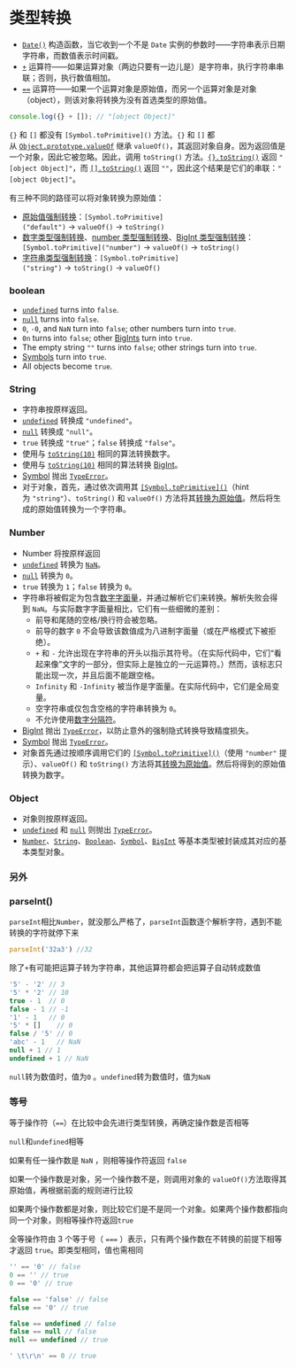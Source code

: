 # 类型转换

- [`Date()`](https://developer.mozilla.org/zh-CN/docs/Web/JavaScript/Reference/Global_Objects/Date/Date) 构造函数，当它收到一个不是 `Date` 实例的参数时——字符串表示日期字符串，而数值表示时间戳。
- [`+`](https://developer.mozilla.org/zh-CN/docs/Web/JavaScript/Reference/Operators/Addition) 运算符——如果运算对象（两边只要有一边儿是）是字符串，执行字符串串联；否则，执行数值相加。
- [`==`](https://developer.mozilla.org/zh-CN/docs/Web/JavaScript/Reference/Operators/Equality) 运算符——如果一个运算对象是原始值，而另一个运算对象是对象（object），则该对象将转换为没有首选类型的原始值。


```js
console.log({} + []); // "[object Object]"
```

`{}` 和 `[]` 都没有 `[Symbol.toPrimitive]()` 方法。`{}` 和 `[]` 都从 [`Object.prototype.valueOf`](https://developer.mozilla.org/zh-CN/docs/Web/JavaScript/Reference/Global_Objects/Object/valueOf) 继承 `valueOf()`，其返回对象自身。因为返回值是一个对象，因此它被忽略。因此，调用 `toString()` 方法。[`{}.toString()`](https://developer.mozilla.org/zh-CN/docs/Web/JavaScript/Reference/Global_Objects/Object/toString) 返回 `"[object Object]"`，而 [`[].toString()`](https://developer.mozilla.org/zh-CN/docs/Web/JavaScript/Reference/Global_Objects/Array/toString) 返回 `""`，因此这个结果是它们的串联：`"[object Object]"`。



有三种不同的路径可以将对象转换为原始值：

- [原始值强制转换](https://developer.mozilla.org/zh-CN/docs/Web/JavaScript/Data_structures#%E5%8E%9F%E5%A7%8B%E5%80%BC%E5%BC%BA%E5%88%B6%E8%BD%AC%E6%8D%A2)：`[Symbol.toPrimitive]("default")` → `valueOf()` → `toString()`
- [数字类型强制转换](https://developer.mozilla.org/zh-CN/docs/Web/JavaScript/Data_structures#%E6%95%B0%E5%AD%97%E7%B1%BB%E5%9E%8B%E5%BC%BA%E5%88%B6%E8%BD%AC%E6%8D%A2)、[number 类型强制转换](https://developer.mozilla.org/zh-CN/docs/Web/JavaScript/Reference/Global_Objects/Number#number_%E5%BC%BA%E5%88%B6%E8%BD%AC%E6%8D%A2)、[BigInt 类型强制转换](https://developer.mozilla.org/zh-CN/docs/Web/JavaScript/Reference/Global_Objects/BigInt#%E8%BD%AC%E5%8C%96)：`[Symbol.toPrimitive]("number")` → `valueOf()` → `toString()`
- [字符串类型强制转换](https://developer.mozilla.org/zh-CN/docs/Web/JavaScript/Reference/Global_Objects/String#%E5%AD%97%E7%AC%A6%E4%B8%B2%E5%BC%BA%E5%88%B6%E8%BD%AC%E6%8D%A2)：`[Symbol.toPrimitive]("string")` → `toString()` → `valueOf()`


### boolean

- [`undefined`](https://developer.mozilla.org/en-US/docs/Web/JavaScript/Reference/Global_Objects/undefined) turns into `false`.
- [`null`](https://developer.mozilla.org/en-US/docs/Web/JavaScript/Reference/Operators/null) turns into `false`.
- `0`, `-0`, and `NaN` turn into `false`; other numbers turn into `true`.
- `0n` turns into `false`; other [BigInts](https://developer.mozilla.org/en-US/docs/Web/JavaScript/Reference/Global_Objects/BigInt) turn into `true`.
- The empty string `""` turns into `false`; other strings turn into `true`.
- [Symbols](https://developer.mozilla.org/en-US/docs/Web/JavaScript/Reference/Global_Objects/Symbol) turn into `true`.
- All objects become `true`.

### String

- 字符串按原样返回。
- [`undefined`](https://developer.mozilla.org/zh-CN/docs/Web/JavaScript/Reference/Global_Objects/undefined) 转换成 `"undefined"`。
- [`null`](https://developer.mozilla.org/zh-CN/docs/Web/JavaScript/Reference/Operators/null) 转换成 `"null"`。
- `true` 转换成 `"true"`；`false` 转换成 `"false"`。
- 使用与 [`toString(10)`](https://developer.mozilla.org/zh-CN/docs/Web/JavaScript/Reference/Global_Objects/Number/toString) 相同的算法转换数字。
- 使用与 [`toString(10)`](https://developer.mozilla.org/zh-CN/docs/Web/JavaScript/Reference/Global_Objects/BigInt/toString) 相同的算法转换 [BigInt](https://developer.mozilla.org/zh-CN/docs/Web/JavaScript/Reference/Global_Objects/BigInt)。
- [Symbol](https://developer.mozilla.org/zh-CN/docs/Web/JavaScript/Reference/Global_Objects/Symbol) 抛出 [`TypeError`](https://developer.mozilla.org/zh-CN/docs/Web/JavaScript/Reference/Global_Objects/TypeError)。
- 对于对象，首先，通过依次调用其 [`[Symbol.toPrimitive]()`](https://developer.mozilla.org/zh-CN/docs/Web/JavaScript/Reference/Global_Objects/Symbol/toPrimitive)（hint 为 `"string"`）、`toString()` 和 `valueOf()` 方法将其[转换为原始值](https://developer.mozilla.org/zh-CN/docs/Web/JavaScript/Data_structures#%E5%BC%BA%E5%88%B6%E5%8E%9F%E5%A7%8B%E5%80%BC%E8%BD%AC%E6%8D%A2)。然后将生成的原始值转换为一个字符串。

### Number

- Number 将按原样返回
- [`undefined`](https://developer.mozilla.org/zh-CN/docs/Web/JavaScript/Reference/Global_Objects/undefined) 转换为 [`NaN`](https://developer.mozilla.org/zh-CN/docs/Web/JavaScript/Reference/Global_Objects/NaN)。
- [`null`](https://developer.mozilla.org/zh-CN/docs/Web/JavaScript/Reference/Operators/null) 转换为 `0`。
- `true` 转换为 `1`；`false` 转换为 `0`。
- 字符串将被假定为包含[数字字面量](https://developer.mozilla.org/zh-CN/docs/Web/JavaScript/Reference/Lexical_grammar#%E6%95%B0%E5%AD%97%E5%AD%97%E9%9D%A2%E9%87%8F)，并通过解析它们来转换。解析失败会得到 `NaN`。与实际数字字面量相比，它们有一些细微的差别：
    - 前导和尾随的空格/换行符会被忽略。
    - 前导的数字 `0` 不会导致该数值成为八进制字面量（或在严格模式下被拒绝）。
    - `+` 和 `-` 允许出现在字符串的开头以指示其符号。（在实际代码中，它们“看起来像”文字的一部分，但实际上是独立的一元运算符。）然而，该标志只能出现一次，并且后面不能跟空格。
    - `Infinity` 和 `-Infinity` 被当作是字面量。在实际代码中，它们是全局变量。
    - 空字符串或仅包含空格的字符串转换为 `0`。
    - 不允许使用[数字分隔符](https://developer.mozilla.org/zh-CN/docs/Web/JavaScript/Reference/Lexical_grammar#%E6%95%B0%E5%80%BC%E5%88%86%E9%9A%94%E7%AC%A6)。
- [BigInt](https://developer.mozilla.org/zh-CN/docs/Web/JavaScript/Reference/Global_Objects/BigInt) 抛出 [`TypeError`](https://developer.mozilla.org/zh-CN/docs/Web/JavaScript/Reference/Global_Objects/TypeError)，以防止意外的强制隐式转换导致精度损失。
- [Symbol](https://developer.mozilla.org/zh-CN/docs/Web/JavaScript/Reference/Global_Objects/Symbol) 抛出 [`TypeError`](https://developer.mozilla.org/zh-CN/docs/Web/JavaScript/Reference/Global_Objects/TypeError)。
- 对象首先通过按顺序调用它们的 [`[Symbol.toPrimitive]()`](https://developer.mozilla.org/zh-CN/docs/Web/JavaScript/Reference/Global_Objects/Symbol/toPrimitive)（使用 `"number"` 提示）、`valueOf()` 和 `toString()` 方法将其[转换为原始值](https://developer.mozilla.org/zh-CN/docs/Web/JavaScript/Data_structures#%E5%BC%BA%E5%88%B6%E5%8E%9F%E5%A7%8B%E5%80%BC%E8%BD%AC%E6%8D%A2)。然后将得到的原始值转换为数字。


### Object

- 对象则按原样返回。
- [`undefined`](https://developer.mozilla.org/zh-CN/docs/Web/JavaScript/Reference/Global_Objects/undefined) 和 [`null`](https://developer.mozilla.org/zh-CN/docs/Web/JavaScript/Reference/Operators/null) 则抛出 [`TypeError`](https://developer.mozilla.org/zh-CN/docs/Web/JavaScript/Reference/Global_Objects/TypeError)。
- [`Number`](https://developer.mozilla.org/zh-CN/docs/Web/JavaScript/Reference/Global_Objects/Number)、[`String`](https://developer.mozilla.org/zh-CN/docs/Web/JavaScript/Reference/Global_Objects/String)、[`Boolean`](https://developer.mozilla.org/zh-CN/docs/Web/JavaScript/Reference/Global_Objects/Boolean)、[`Symbol`](https://developer.mozilla.org/zh-CN/docs/Web/JavaScript/Reference/Global_Objects/Symbol)、[`BigInt`](https://developer.mozilla.org/zh-CN/docs/Web/JavaScript/Reference/Global_Objects/BigInt) 等基本类型被封装成其对应的基本类型对象。




### 另外

### parseInt()

`parseInt`相比`Number`，就没那么严格了，`parseInt`函数逐个解析字符，遇到不能转换的字符就停下来

```js
parseInt('32a3') //32
```


除了`+`有可能把运算子转为字符串，其他运算符都会把运算子自动转成数值

```js
'5' - '2' // 3
'5' * '2' // 10
true - 1  // 0
false - 1 // -1
'1' - 1   // 0
'5' * []    // 0
false / '5' // 0
'abc' - 1   // NaN
null + 1 // 1
undefined + 1 // NaN
```

`null`转为数值时，值为`0` 。`undefined`转为数值时，值为`NaN`



### 等号

等于操作符（`==`）在比较中会先进行类型转换，再确定操作数是否相等

`null`和`undefined`相等

如果有任一操作数是 `NaN` ，则相等操作符返回 `false`

如果一个操作数是对象，另一个操作数不是，则调用对象的 `valueOf()`方法取得其原始值，再根据前面的规则进行比较

如果两个操作数都是对象，则比较它们是不是同一个对象。如果两个操作数都指向同一个对象，则相等操作符返回`true`


全等操作符由 3 个等于号（ `===` ）表示，只有两个操作数在不转换的前提下相等才返回 `true`。即类型相同，值也需相同


```js
'' == '0' // false
0 == '' // true
0 == '0' // true

false == 'false' // false
false == '0' // true

false == undefined // false
false == null // false
null == undefined // true

' \t\r\n' == 0 // true
```
